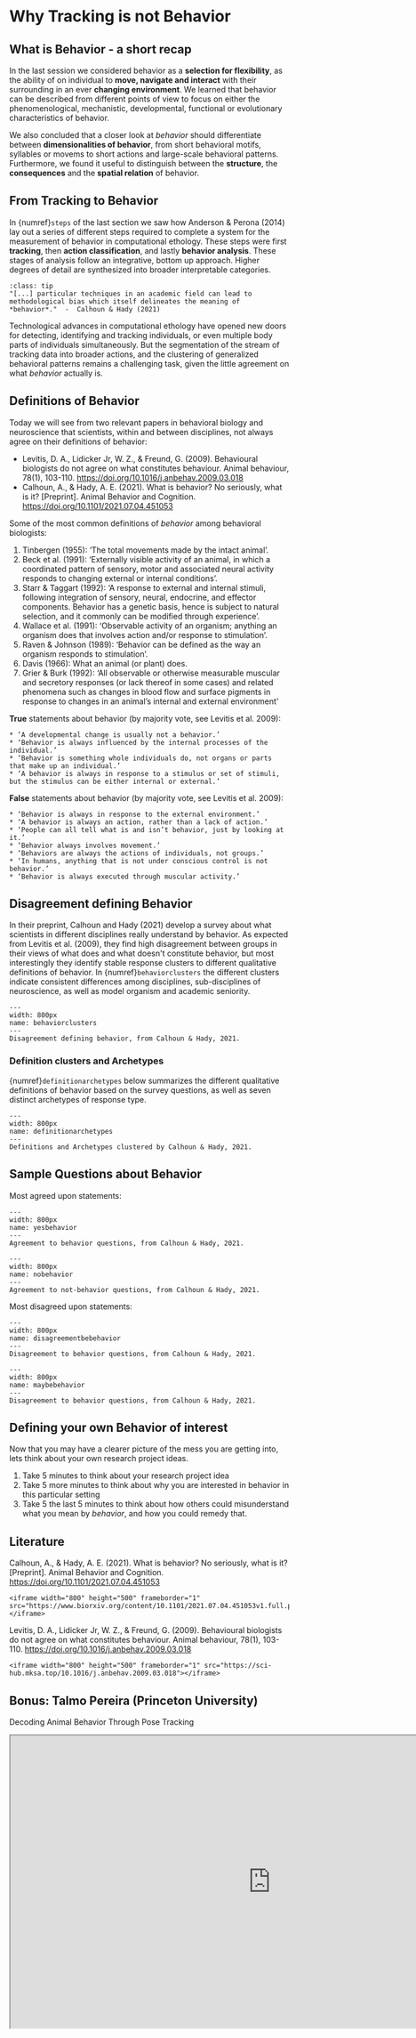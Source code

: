 # Why Tracking is not Behavior

## What is Behavior - a short recap

In the last session we considered behavior as a **selection for flexibility**, as the ability of on individual to **move, navigate and interact** with their surrounding in an ever **changing environment**. We learned that behavior can be described from different points of view to focus on either the phenomenological, mechanistic, developmental, functional or evolutionary characteristics of behavior.  

We also concluded that a closer look at *behavior* should differentiate between **dimensionalities of behavior**, from short behavioral motifs, syllables or movems to short actions and large-scale behavioral patterns. Furthermore, we found it useful to distinguish between the **structure**, the **consequences** and the **spatial relation** of behavior.  

## From Tracking to Behavior

In {numref}`steps` of the last section we saw how Anderson & Perona (2014) lay out a series of different steps required to complete a system for the measurement of behavior in computational ethology. These steps were first **tracking**, then **action classification**, and lastly **behavior analysis**. These stages of analysis follow an integrative, bottom up approach. Higher degrees of detail are synthesized into broader interpretable categories.  

```{admonition} Quote
:class: tip
"[...] particular techniques in an academic field can lead to methodological bias which itself delineates the meaning of *behavior*."  -  Calhoun & Hady (2021)
```

Technological advances in computational ethology have opened new doors for detecting, identifying and tracking individuals, or even multiple body parts of individuals simultaneously. But the segmentation of the stream of tracking data into broader actions, and the clustering of generalized behavioral patterns remains a challenging task, given the little agreement on what *behavior* actually is. 

## Definitions of Behavior

Today we will see from two relevant papers in behavioral biology and neuroscience that scientists, within and between disciplines, not always agree on their definitions of behavior:

* Levitis, D. A., Lidicker Jr, W. Z., & Freund, G. (2009). Behavioural biologists do not agree on what constitutes behaviour. Animal behaviour, 78(1), 103-110. https://doi.org/10.1016/j.anbehav.2009.03.018
* Calhoun, A., & Hady, A. E. (2021). What is behavior? No seriously, what is it? [Preprint]. Animal Behavior and Cognition. https://doi.org/10.1101/2021.07.04.451053

Some of the most common definitions of *behavior* among behavioral biologists:

1. Tinbergen (1955): ‘The total movements made by the intact animal’.
2. Beck et al. (1991): ‘Externally visible activity of an animal, in which a coordinated pattern of sensory, motor and associated neural activity responds to changing external or internal conditions’.
3. Starr & Taggart (1992): ‘A response to external and internal stimuli, following integration of sensory, neural, endocrine, and effector components. Behavior has a genetic basis, hence is subject to natural selection, and it commonly can be modified through experience’.
4. Wallace et al. (1991): ‘Observable activity of an organism; anything an organism does that involves action and/or response to stimulation’.
5. Raven & Johnson (1989): ‘Behavior can be defined as the way an organism responds to stimulation’.
6. Davis (1966): What an animal (or plant) does.
7. Grier & Burk (1992): ‘All observable or otherwise measurable muscular and secretory responses (or lack thereof in some cases) and related phenomena such as changes in blood flow and surface pigments in response to changes in an animal’s internal and external environment’

**True** statements about behavior (by majority vote, see Levitis et al. 2009):
```{toggle}
* ‘A developmental change is usually not a behavior.’
* ‘Behavior is always influenced by the internal processes of the individual.’
* ‘Behavior is something whole individuals do, not organs or parts that make up an individual.’
* ‘A behavior is always in response to a stimulus or set of stimuli, but the stimulus can be either internal or external.’
```

**False** statements about behavior (by majority vote, see Levitis et al. 2009):
```{toggle}
* ‘Behavior is always in response to the external environment.’
* ‘A behavior is always an action, rather than a lack of action.’
* ‘People can all tell what is and isn’t behavior, just by looking at it.’
* ‘Behavior always involves movement.’
* ‘Behaviors are always the actions of individuals, not groups.’
* ‘In humans, anything that is not under conscious control is not behavior.’
* ‘Behavior is always executed through muscular activity.’
```

## Disagreement defining Behavior

In their preprint, Calhoun and Hady (2021) develop a survey about what scientists in different disciplines really understand by behavior. As expected from Levitis et al. (2009), they find high disagreement between groups in their views of what does and what doesn't constitute behavior, but most interestingly they identify stable response clusters to different qualitative definitions of behavior. In {numref}`behaviorclusters` the different clusters indicate consistent differences among disciplines, sub-disciplines of neuroscience, as well as model organism and academic seniority. 

```{figure} content/behaviorclusters.png
---
width: 800px
name: behaviorclusters
---
Disagreement defining behavior, from Calhoun & Hady, 2021.
```

### Definition clusters and Archetypes

{numref}`definitionarchetypes` below summarizes the different qualitative definitions of behavior based on the survey questions, as well as seven distinct archetypes of response type.

```{figure} content/definitionarchetypes.png
---
width: 800px
name: definitionarchetypes
---
Definitions and Archetypes clustered by Calhoun & Hady, 2021.
```

## Sample Questions about Behavior 

Most agreed upon statements:

```{figure} content/yesbehavior.png
---
width: 800px
name: yesbehavior
---
Agreement to behavior questions, from Calhoun & Hady, 2021.
```

```{figure} content/nobehavior.png
---
width: 800px
name: nobehavior
---
Agreement to not-behavior questions, from Calhoun & Hady, 2021.

```

Most disagreed upon statements:

```{figure} content/disagreementbehavior.png
---
width: 800px
name: disagreementbebehavior
---
Disagreement to behavior questions, from Calhoun & Hady, 2021.
```

```{figure} content/maybebehavior.png
---
width: 800px
name: maybebehavior
---
Disagreement to behavior questions, from Calhoun & Hady, 2021.
```

## Defining your own Behavior of interest

Now that you may have a clearer picture of the mess you are getting into, lets think about your own research project ideas. 

1. Take 5 minutes to think about your research project idea
2. Take 5 more minutes to think about why you are interested in behavior in this particular setting
3. Take 5 the last 5 minutes to think about how others could misunderstand what you mean by *behavior*, and how you could remedy that.

## Literature

Calhoun, A., & Hady, A. E. (2021). What is behavior? No seriously, what is it? [Preprint]. Animal Behavior and Cognition. https://doi.org/10.1101/2021.07.04.451053

```{toggle}
<iframe width="800" height="500" frameborder="1" src="https://www.biorxiv.org/content/10.1101/2021.07.04.451053v1.full.pdf"></iframe>
```

Levitis, D. A., Lidicker Jr, W. Z., & Freund, G. (2009). Behavioural biologists do not agree on what constitutes behaviour. Animal behaviour, 78(1), 103-110. https://doi.org/10.1016/j.anbehav.2009.03.018

```{toggle}
<iframe width="800" height="500" frameborder="1" src="https://sci-hub.mksa.top/10.1016/j.anbehav.2009.03.018"></iframe>
```

## Bonus: Talmo Pereira (Princeton University)

Decoding Animal Behavior Through Pose Tracking

<iframe width="935" height="526" src="https://www.youtube.com/embed/zwCf1pGnBUw" title="YouTube video player" frameborder="1" allow="accelerometer; autoplay; clipboard-write; encrypted-media; gyroscope; picture-in-picture" allowfullscreen></iframe>